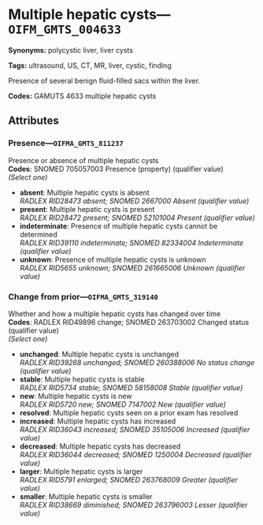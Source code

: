 # Multiple hepatic cysts—`OIFM_GMTS_004633`

**Synonyms:** polycystic liver, liver cysts

**Tags:** ultrasound, US, CT, MR, liver, cystic, finding

Presence of several benign fluid-filled sacs within the liver.

**Codes:** GAMUTS 4633 multiple hepatic cysts

## Attributes

### Presence—`OIFMA_GMTS_811237`

Presence or absence of multiple hepatic cysts  
**Codes**: SNOMED 705057003 Presence (property) (qualifier value)  
*(Select one)*

- **absent**: Multiple hepatic cysts is absent  
_RADLEX RID28473 absent; SNOMED 2667000 Absent (qualifier value)_
- **present**: Multiple hepatic cysts is present  
_RADLEX RID28472 present; SNOMED 52101004 Present (qualifier value)_
- **indeterminate**: Presence of multiple hepatic cysts cannot be determined  
_RADLEX RID39110 indeterminate; SNOMED 82334004 Indeterminate (qualifier value)_
- **unknown**: Presence of multiple hepatic cysts is unknown  
_RADLEX RID5655 unknown; SNOMED 261665006 Unknown (qualifier value)_

### Change from prior—`OIFMA_GMTS_319140`

Whether and how a multiple hepatic cysts has changed over time  
**Codes**: RADLEX RID49896 change; SNOMED 263703002 Changed status (qualifier value)  
*(Select one)*

- **unchanged**: Multiple hepatic cysts is unchanged  
_RADLEX RID39268 unchanged; SNOMED 260388006 No status change (qualifier value)_
- **stable**: Multiple hepatic cysts is stable  
_RADLEX RID5734 stable; SNOMED 58158008 Stable (qualifier value)_
- **new**: Multiple hepatic cysts is new  
_RADLEX RID5720 new; SNOMED 7147002 New (qualifier value)_
- **resolved**: Multiple hepatic cysts seen on a prior exam has resolved  
- **increased**: Multiple hepatic cysts has increased  
_RADLEX RID36043 increased; SNOMED 35105006 Increased (qualifier value)_
- **decreased**: Multiple hepatic cysts has decreased  
_RADLEX RID36044 decreased; SNOMED 1250004 Decreased (qualifier value)_
- **larger**: Multiple hepatic cysts is larger  
_RADLEX RID5791 enlarged; SNOMED 263768009 Greater (qualifier value)_
- **smaller**: Multiple hepatic cysts is smaller  
_RADLEX RID38669 diminished; SNOMED 263796003 Lesser (qualifier value)_